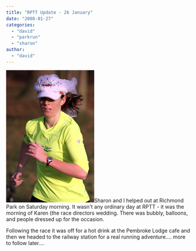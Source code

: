 ```yaml
---
title: "RPTT Update - 26 January"
date: "2008-01-27"
categories: 
  - "david"
  - "parkrun"
  - "sharon"
author: 
  - "david"
---
```


![20080126-rptt-karen.jpg](/images/2008/20080126-rptt-karen.jpg)Sharon and I helped out at Richmond Park on Saturday morning. It wasn't any ordinary day at RPTT - it was the morning of Karen (the race directors wedding. There was bubbly, balloons, and people dressed up for the occasion.

Following the race it was off for a hot drink at the Pembroke Lodge cafe and then we headed to the railway station for a real running adventure.... more to follow later....
